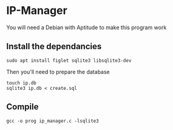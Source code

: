 # IP-Manager
You will need a Debian with Aptitude to make this program work
## Install the dependancies
```
sudo apt install figlet sqlite3 libsqlite3-dev
```
Then you'll need to prepare the database
```
touch ip.db
sqlite3 ip.db < create.sql
```
## Compile
```
gcc -o prog ip_manager.c -lsqlite3
```